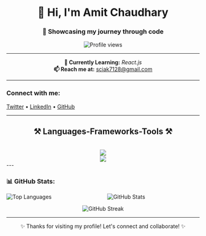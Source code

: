 <h1 align="center">👋 Hi, I'm Amit Chaudhary</h1>
<h3 align="center">🚀 Showcasing my journey through code</h3>

<p align="center">
  <img src="https://komarev.com/ghpvc/?username=scificoder52&label=Profile%20views&color=0e75b6&style=flat" alt="Profile views" />
</p>

---

<p align="center">
  <strong>🌱 Currently Learning:</strong> <em>React.js</em><br>
  <strong>📫 Reach me at:</strong> <a href="mailto:sciak7128@gmail.com">sciak7128@gmail.com</a>
</p>

---

<h3 align="left">Connect with me:</h3>
<p align="left">
  <a href="https://twitter.com/yourusername" target="_blank">Twitter</a> • 
  <a href="https://linkedin.com/in/yourusername" target="_blank">LinkedIn</a> • 
  <a href="https://github.com/scificoder52" target="_blank">GitHub</a>
</p>

---

<h2 align="center">⚒️ Languages-Frameworks-Tools ⚒️</h2>
<br/>
<div align="center">
    <img src="https://skillicons.dev/icons?i=react,bootstrap,html,css,vscode,github,figma,tailwind,git" />
  <br/>
    <img src="https://skillicons.dev/icons?i=nodejs,python,javascript,typescript,c,mysql,cpp" /><br>
</div>
---

<h3 align="left">📊 GitHub Stats:</h3>
<p align="left">
  <img align="left" src="https://github-readme-stats.vercel.app/api/top-langs?username=scificoder52&show_icons=true&locale=en&layout=compact" alt="Top Languages" />
</p>

<p align="center">
  <img align="center" src="https://github-readme-stats.vercel.app/api?username=scificoder52&show_icons=true&locale=en" alt="GitHub Stats" />
</p>

<p align="center">
  <img align="center" src="https://github-readme-streak-stats.herokuapp.com/?user=scificoder52&" alt="GitHub Streak" />
</p>

---

<p align="center">✨ Thanks for visiting my profile! Let's connect and collaborate! ✨</p>
